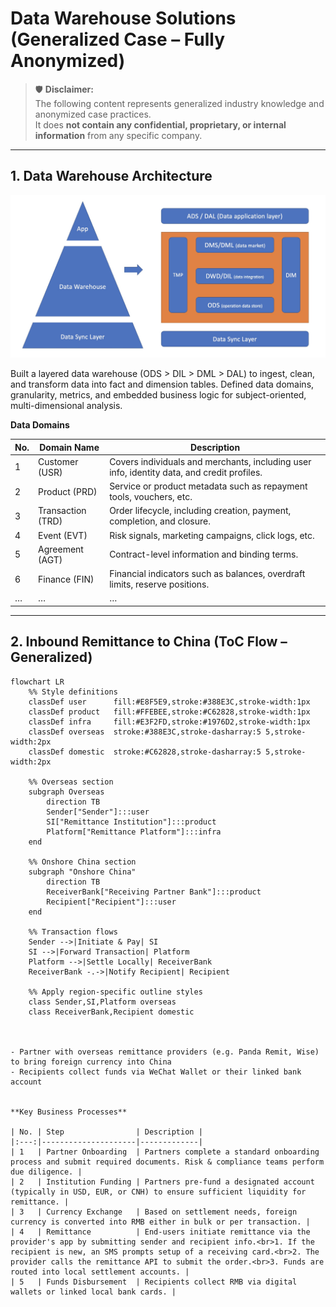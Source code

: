 # Data Warehouse Solutions (Generalized Case – Fully Anonymized)

> 🛡️ **Disclaimer:**  
> The following content represents generalized industry knowledge and anonymized case practices.  
> It does **not contain any confidential, proprietary, or internal information** from any specific company.

---

## 1. Data Warehouse Architecture 

<div align="center">
  <img src="docs/dwh-1.jpg" alt="Diagram" width="600">
</div>

Built a layered data warehouse (ODS > DIL > DML > DAL) to ingest, clean, and transform data into fact and dimension tables. Defined data domains, granularity, metrics, and embedded business logic for subject-oriented, multi-dimensional analysis.

**Data Domains**

| No. | Domain Name    | Description |
|-----|----------------|-------------|
| 1   | Customer (USR) | Covers individuals and merchants, including user info, identity data, and credit profiles. |
| 2   | Product (PRD)  | Service or product metadata such as repayment tools, vouchers, etc. |
| 3   | Transaction (TRD) | Order lifecycle, including creation, payment, completion, and closure. |
| 4   | Event (EVT)    | Risk signals, marketing campaigns, click logs, etc. |
| 5   | Agreement (AGT)| Contract-level information and binding terms. |
| 6   | Finance (FIN)  | Financial indicators such as balances, overdraft limits, reserve positions. |
| …   | …              | … |

---

## 2. Inbound Remittance to China (ToC Flow – Generalized)

```mermaid
flowchart LR
    %% Style definitions
    classDef user      fill:#E8F5E9,stroke:#388E3C,stroke-width:1px
    classDef product   fill:#FFEBEE,stroke:#C62828,stroke-width:1px
    classDef infra     fill:#E3F2FD,stroke:#1976D2,stroke-width:1px
    classDef overseas  stroke:#388E3C,stroke-dasharray:5 5,stroke-width:2px
    classDef domestic  stroke:#C62828,stroke-dasharray:5 5,stroke-width:2px

    %% Overseas section
    subgraph Overseas
        direction TB
        Sender["Sender"]:::user
        SI["Remittance Institution"]:::product
        Platform["Remittance Platform"]:::infra
    end

    %% Onshore China section
    subgraph "Onshore China"
        direction TB
        ReceiverBank["Receiving Partner Bank"]:::product
        Recipient["Recipient"]:::user
    end

    %% Transaction flows
    Sender -->|Initiate & Pay| SI
    SI -->|Forward Transaction| Platform
    Platform -->|Settle Locally| ReceiverBank
    ReceiverBank -.->|Notify Recipient| Recipient

    %% Apply region-specific outline styles
    class Sender,SI,Platform overseas
    class ReceiverBank,Recipient domestic



- Partner with overseas remittance providers (e.g. Panda Remit, Wise) to bring foreign currency into China  
- Recipients collect funds via WeChat Wallet or their linked bank account  


**Key Business Processes**

| No. | Step                | Description |
|:---:|---------------------|-------------|
| 1   | Partner Onboarding  | Partners complete a standard onboarding process and submit required documents. Risk & compliance teams perform due diligence. |
| 2   | Institution Funding | Partners pre-fund a designated account (typically in USD, EUR, or CNH) to ensure sufficient liquidity for remittance. |
| 3   | Currency Exchange   | Based on settlement needs, foreign currency is converted into RMB either in bulk or per transaction. |
| 4   | Remittance          | End-users initiate remittance via the provider's app by submitting sender and recipient info.<br>1. If the recipient is new, an SMS prompts setup of a receiving card.<br>2. The provider calls the remittance API to submit the order.<br>3. Funds are routed into local settlement accounts. |
| 5   | Funds Disbursement  | Recipients collect RMB via digital wallets or linked local bank cards. |

